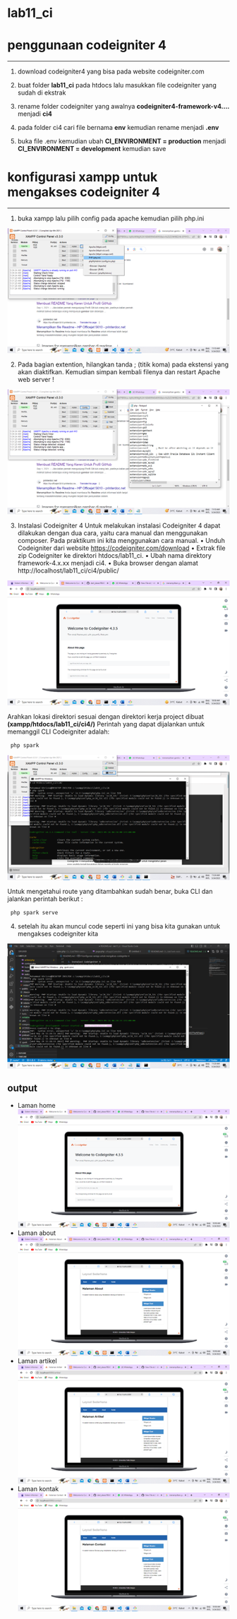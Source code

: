 # lab11_ci
# penggunaan codeigniter 4

---

1. download codeigniter4 yang bisa pada website codeigniter.com

2. buat folder **lab11_ci** pada htdocs lalu masukkan file codeigniter yang sudah di ekstrak

3. rename folder codeigniter yang awalnya **codeigniter4-framework-v4....** menjadi **ci4**

4. pada folder ci4 cari file bernama **env** kemudian rename menjadi **.env**

5. buka file .env kemudian ubah **CI_ENVIRONMENT = production** menjadi **CI_ENVIRONMENT = development** kemudian save

# konfigurasi xampp untuk mengakses codeigniter 4

---

1. buka xampp lalu pilih config pada apache kemudian pilih php.ini

![img 1](1.png)

2. Pada bagian extention, hilangkan tanda ; (titik koma) pada ekstensi yang akan diaktifkan. Kemudian
simpan kembali filenya dan restart Apache web server !

![img 2](2.png)

3. Instalasi Codeigniter 4
Untuk melakukan instalasi Codeigniter 4 dapat dilakukan dengan dua cara, yaitu cara manual dan
menggunakan composer. Pada praktikum ini kita menggunakan cara manual.
• Unduh Codeigniter dari website https://codeigniter.com/download
• Extrak file zip Codeigniter ke direktori htdocs/lab11_ci.
• Ubah nama direktory framework-4.x.xx menjadi ci4.
• Buka browser dengan alamat http://localhost/lab11_ci/ci4/public/

![img 3](home.png)

Arahkan lokasi direktori sesuai dengan direktori kerja project dibuat **(xampp/htdocs/lab11_ci/ci4/)**
Perintah yang dapat dijalankan untuk memanggil CLI Codeigniter adalah:

```php
 php spark
```
![img 4](3.png)

Untuk mengetahui route yang ditambahkan sudah benar, buka CLI dan jalankan perintah berikut :
```php
 php spark serve
```
4. setelah itu akan muncul code seperti ini yang bisa kita gunakan untuk mengakses codeigniter kita

![img 5)](4.png)

## output

- Laman home
![img6](home.png)
- Laman about
![img7](about.png)
- Laman artikel
![img8](artikel.png)
- Laman kontak
![img9](kontak.png)
